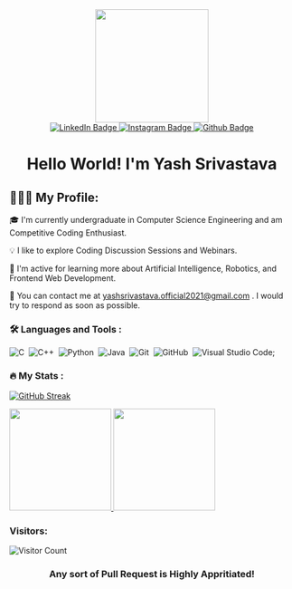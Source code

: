<div id="header" align="center">
  <img src="https://media.giphy.com/media/90EOT1pnHrxr1GAoSR/giphy.gif" width="200"/>
</div>

<div id="badges" align="center">
  <a href="https://www.linkedin.com/in/yash-srivastava-coder14/">
    <img src="https://img.shields.io/badge/LinkedIn-blue?style=for-the-badge&logo=linkedin&logoColor=white" alt="LinkedIn Badge"/>
  </a>
  <a href="https://www.instagram.com/y.as.h14/">
    <img src="https://img.shields.io/badge/Instagram-red?style=for-the-badge&logo=Instagram&logoColor=white" alt="Instagram Badge"/>
  </a> 
  <a href="https://github.com/YashSri14">
    <img src="https://img.shields.io/badge/github-purple?style=for-the-badge&logo=github&logoColor=white" alt="Github Badge"/>
  </a>
  
</div>

<div id="header" align="center">
  <h1>Hello World! I'm <b>Yash Srivastava</b></h1>
</div>

<h2>👨🏻‍💻  My Profile:</h2>

🎓  I'm currently undergraduate in Computer Science Engineering and am Competitive Coding Enthusiast.

💡  I like to explore Coding Discussion Sessions and Webinars.

🌱  I'm active for learning more about Artificial Intelligence, Robotics, and Frontend Web Development.

📧  You can contact me at yashsrivastava.official2021@gmail.com . I would try to respond as soon as possible.



### :hammer_and_wrench: Languages and Tools :

![C](https://img.shields.io/badge/-C-05122A?style=flat&logo=C&logoColor=A8B9CC)&nbsp;
![C++](https://img.shields.io/badge/-C++-05122A?style=flat&logo=C%2B%2B&logoColor=00599C)&nbsp;
![Python](https://img.shields.io/badge/-Python-05122A?style=flat&logo=python)&nbsp;
![Java](https://img.shields.io/badge/-Java-05122A?style=flat&logo=Java&logoColor=FFA518)&nbsp;
![Git](https://img.shields.io/badge/-Git-05122A?style=flat&logo=git)&nbsp;
![GitHub](https://img.shields.io/badge/-GitHub-05122A?style=flat&logo=github)&nbsp;
![Visual Studio Code](https://img.shields.io/badge/-Visual%20Studio%20Code-05122A?style=flat&logo=visual-studio-code&logoColor=007ACC);

### :fire: My Stats :

[![GitHub Streak](http://github-readme-streak-stats.herokuapp.com?user=YashSri14&theme=dark&background=000000)](https://git.io/streak-stats)
<p align="left">
<a href="https://github.com/YashSri14">
  <img height="180em" src="https://github-readme-stats-eight-theta.vercel.app/api?username=YashSri14&show_icons=true&theme=dark&background=000000&include_all_commits=true&count_private=true"/>
  <img height="180em" src="https://github-readme-stats-eight-theta.vercel.app/api/top-langs/?username=YashSri14&layout=compact&langs_count=8&theme=dark&background=000000"/>
</a>
</p>

<h3><b>Visitors:</b></h3>

![Visitor Count](https://profile-counter.glitch.me/{YashSri14}/count.svg)

<div id="header" align="center">
  <h3>Any sort of Pull Request is Highly Appritiated!</h3>
</div>

